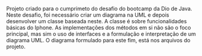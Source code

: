Projeto criado para o cumprimeto do desafio do bootcamp da Dio de Java.
Neste desafio, foi necessário criar um diagrama na UML e depois desenvolver um classe baseada neste.
A classe é sobre funcionalidades básicas do Iphone.
As implementações dos métodos em si não são o foco principal, mas sim o uso de interfaces e a formulação e interpretação de um diagrama UML.
O diagrama formulado para este fim, está nos arquivos do projeto.

